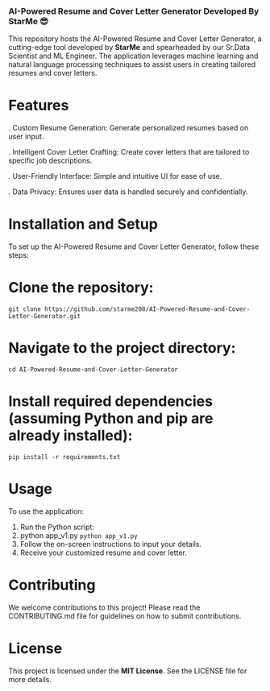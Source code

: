### AI-Powered Resume and Cover Letter Generator Developed By StarMe 😎
This repository hosts the AI-Powered Resume and Cover Letter Generator, a cutting-edge tool developed by **StarMe** and spearheaded by our Sr.Data Scientist and ML Engineer. The application leverages machine learning and natural language processing techniques to assist users in creating tailored resumes and cover letters.

# Features
. Custom Resume Generation: Generate personalized resumes based on user input.

. Intelligent Cover Letter Crafting: Create cover letters that are tailored to specific job descriptions.

. User-Friendly Interface: Simple and intuitive UI for ease of use.

. Data Privacy: Ensures user data is handled securely and confidentially.

# Installation and Setup
To set up the AI-Powered Resume and Cover Letter Generator, follow these steps:

# Clone the repository:
```
git clone https://github.com/starme208/AI-Powered-Resume-and-Cover-Letter-Generator.git
```
# Navigate to the project directory:
```
cd AI-Powered-Resume-and-Cover-Letter-Generator
```
# Install required dependencies (assuming Python and pip are already installed):
```
pip install -r requirements.txt
```
# Usage
To use the application:

1. Run the Python script:
2. python app_v1.py ``` python app_v1.py ```
3. Follow the on-screen instructions to input your details.
4. Receive your customized resume and cover letter.

# Contributing
We welcome contributions to this project! Please read the CONTRIBUTING.md file for guidelines on how to submit contributions.

# License
This project is licensed under the **MIT License**. See the LICENSE file for more details.
